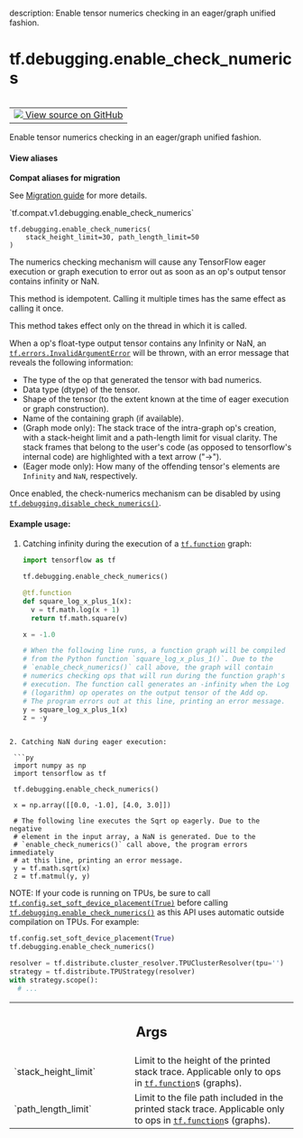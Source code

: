 description: Enable tensor numerics checking in an eager/graph unified fashion.

<div itemscope itemtype="http://developers.google.com/ReferenceObject">
<meta itemprop="name" content="tf.debugging.enable_check_numerics" />
<meta itemprop="path" content="Stable" />
</div>

# tf.debugging.enable_check_numerics

<!-- Insert buttons and diff -->

<table class="tfo-notebook-buttons tfo-api nocontent" align="left">
<td>
  <a target="_blank" href="https://github.com/tensorflow/tensorflow/blob/r2.3/tensorflow/python/debug/lib/check_numerics_callback.py#L338-L444">
    <img src="https://www.tensorflow.org/images/GitHub-Mark-32px.png" />
    View source on GitHub
  </a>
</td>
</table>



Enable tensor numerics checking in an eager/graph unified fashion.

<section class="expandable">
  <h4 class="showalways">View aliases</h4>
  <p>
<b>Compat aliases for migration</b>
<p>See
<a href="https://www.tensorflow.org/guide/migrate">Migration guide</a> for
more details.</p>
<p>`tf.compat.v1.debugging.enable_check_numerics`</p>
</p>
</section>

<pre class="devsite-click-to-copy prettyprint lang-py tfo-signature-link">
<code>tf.debugging.enable_check_numerics(
    stack_height_limit=30, path_length_limit=50
)
</code></pre>



<!-- Placeholder for "Used in" -->

The numerics checking mechanism will cause any TensorFlow eager execution or
graph execution to error out as soon as an op's output tensor contains
infinity or NaN.

This method is idempotent. Calling it multiple times has the same effect
as calling it once.

This method takes effect only on the thread in which it is called.

When a op's float-type output tensor contains any Infinity or NaN, an
<a href="../../tf/errors/InvalidArgumentError.md"><code>tf.errors.InvalidArgumentError</code></a> will be thrown, with an error message that
reveals the following information:
  - The type of the op that generated the tensor with bad numerics.
  - Data type (dtype) of the tensor.
  - Shape of the tensor (to the extent known at the time of eager execution
    or graph construction).
  - Name of the containing graph (if available).
  - (Graph mode only): The stack trace of the intra-graph op's creation,
    with a stack-height limit and a path-length limit for visual clarity.
    The stack frames that belong to the user's code (as opposed to
    tensorflow's internal code) are highlighted with a text arrow ("->").
  - (Eager mode only): How many of the offending tensor's elements are
    `Infinity` and `NaN`, respectively.

Once enabled, the check-numerics mechanism can be disabled by using
<a href="../../tf/debugging/disable_check_numerics.md"><code>tf.debugging.disable_check_numerics()</code></a>.

#### Example usage:



1. Catching infinity during the execution of a <a href="../../tf/function.md"><code>tf.function</code></a> graph:

   ```py
   import tensorflow as tf

   tf.debugging.enable_check_numerics()

   @tf.function
   def square_log_x_plus_1(x):
     v = tf.math.log(x + 1)
     return tf.math.square(v)

   x = -1.0

   # When the following line runs, a function graph will be compiled
   # from the Python function `square_log_x_plus_1()`. Due to the
   # `enable_check_numerics()` call above, the graph will contain
   # numerics checking ops that will run during the function graph's
   # execution. The function call generates an -infinity when the Log
   # (logarithm) op operates on the output tensor of the Add op.
   # The program errors out at this line, printing an error message.
   y = square_log_x_plus_1(x)
   z = -y
  ```

2. Catching NaN during eager execution:

   ```py
   import numpy as np
   import tensorflow as tf

   tf.debugging.enable_check_numerics()

   x = np.array([[0.0, -1.0], [4.0, 3.0]])

   # The following line executes the Sqrt op eagerly. Due to the negative
   # element in the input array, a NaN is generated. Due to the
   # `enable_check_numerics()` call above, the program errors immediately
   # at this line, printing an error message.
   y = tf.math.sqrt(x)
   z = tf.matmul(y, y)
   ```

NOTE: If your code is running on TPUs, be sure to call
<a href="../../tf/config/set_soft_device_placement.md"><code>tf.config.set_soft_device_placement(True)</code></a> before calling
<a href="../../tf/debugging/enable_check_numerics.md"><code>tf.debugging.enable_check_numerics()</code></a> as this API uses automatic outside
compilation on TPUs. For example:

```py
tf.config.set_soft_device_placement(True)
tf.debugging.enable_check_numerics()

resolver = tf.distribute.cluster_resolver.TPUClusterResolver(tpu='')
strategy = tf.distribute.TPUStrategy(resolver)
with strategy.scope():
  # ...
```

<!-- Tabular view -->
 <table class="responsive fixed orange">
<colgroup><col width="214px"><col></colgroup>
<tr><th colspan="2"><h2 class="add-link">Args</h2></th></tr>

<tr>
<td>
`stack_height_limit`
</td>
<td>
Limit to the height of the printed stack trace.
Applicable only to ops in <a href="../../tf/function.md"><code>tf.function</code></a>s (graphs).
</td>
</tr><tr>
<td>
`path_length_limit`
</td>
<td>
Limit to the file path included in the printed stack
trace. Applicable only to ops in <a href="../../tf/function.md"><code>tf.function</code></a>s (graphs).
</td>
</tr>
</table>

